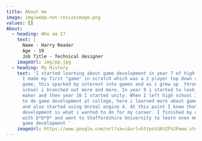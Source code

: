 ```yaml
---
title: About me
image: img/webp.net-resizeimage.png
values: []
About:
  - heading: Who am I?
    text: |
      Name - Harry Reader
      Age - 19
      Job Title - Technical designer
    imageUrl: img/pp.jpg
  - heading: My History
    text: 'I started learning about game development in year 7 of high school where
      I made my first "game" in scratch which was a 2 player top down racing
      game, this sparked my interest into games and as i grew up  through high
      school i branched out more and more. In year 9 i started to look into game
      maker and then year 10 I started unity. When I left high school I decided
      to do game development at college, here i learned more about game maker
      and also started using Unreal engine 4. At this point I knew that game
      development is what i wanted to do for my career. I finished my course
      with D*D*D* and went to Staffordshire University to learn even more about
      game development '
    imageUrl: https://www.google.com/url?sa=i&url=https%3A%2F%2Fwww.stokesentinel.co.uk%2Fnews%2Fstoke-on-trent-news%2Fstaffordshire-universitys-ian-blachford-cautious-6003364&psig=AOvVaw3d3lvkH3x6IRs0xWiyzgt3&ust=1645187529709000&source=images&cd=vfe&ved=0CAsQjRxqFwoTCIjsrqjfhvYCFQAAAAAdAAAAABAD
---
```

